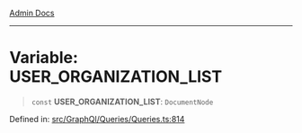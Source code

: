 [Admin Docs](/)

***

# Variable: USER\_ORGANIZATION\_LIST

> `const` **USER\_ORGANIZATION\_LIST**: `DocumentNode`

Defined in: [src/GraphQl/Queries/Queries.ts:814](https://github.com/PalisadoesFoundation/talawa-admin/blob/main/src/GraphQl/Queries/Queries.ts#L814)
